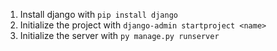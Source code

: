 1. Install django with `pip install django`
2. Initialize the project with `django-admin startproject <name>`
3. Initialize the server with `py manage.py runserver`